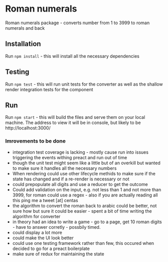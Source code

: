 # Roman numerals

Roman numerals package - converts number from 1 to 3999 to roman numerals and back

## Installation
Run `npm install` - this will install all the necessary dependencies

## Testing
Run `npm test` - this will run unit tests for the converter as well as the shallow render integration tests for the component

## Run
Run `npm start` - this will build the files and serve them on your local machine. The address to view it will be in console, but likely to be http://localhost:3000/

### Imrovements to be done
- integration test coverage is lacking - mostly cause run into issues triggering the events withing preact and run out of time 
- though the unit test might seem like a little but of an overkill but wanted to make sure it handles all the necessary numbers
- When rendering could use other lifecycle methids to make sure if the state has changed and if a re-render is necessary or not
- could prepopulate all digits and use a reducer to get the outcome
- Could add validation on the input, e.g. not less than 1 and not more than 3999, for roman could use a regex - also if you are actually reading all this ping me a tweet [at] centas
- the algorithm to convert the roman back to arabic could be better, not sure how but sure it could be easier - spent a bit of time writing the algorithm for converter
- in theory had an idea to write a game - go to a page, get 10 roman digits - have to answer corretly - possbily timed.
- could display a lot more
- could make the UI look better
- could use one testing framework rather than few, this occured when decided to go for a preact boilerplate
- make sure of redux for maintaining the state